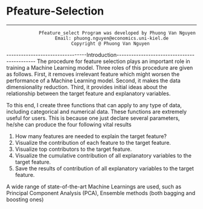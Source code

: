 # Pfeature-Selection
-----------------------------------------------------------------------------------------
                Pfeature_select Program was developed by Phuong Van Nguyen 
                      Email: phuong.nguyen@economics.uni-kiel.de
                            Copyright @ Phuong Van Nguyen
---------------------------------Introduction--------------------------------------------
The procedure for feature selection plays an important role in training a Machine Learning
model. Three roles of this procedure are given as follows. First, it removes
irrelevant feature which might worsen the performance of a Machine Learning model.
Second, it makes the data dimensionality reduction. Third, it provides initial ideas about
the relationship between the target feature and explanatory variables. 

To this end, I create three functions that can apply to any type of data, including
categorical and numerical data. These functions are extremely useful for users. 
This is because one just declare several parameters, he/she can produce the four following
vital results

1. How many features are needed to explain the target feature?
2. Visualize the contribution of each feature to the target feature.
3. Visualize top contributors to the target feature.
4. Visualize the cumulative contribution of all explanatory variables to the target feature.
5. Save the results of contribution of all explanatory variables to the target feature.

A wide range of state-of-the-art Machine Learnings are used, such as 
Principal Component Analysis (PCA), Ensemble methods (both bagging and boosting ones)
